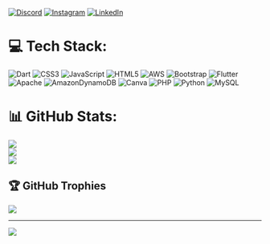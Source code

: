 
[![Discord](https://img.shields.io/badge/Discord-%237289DA.svg?logo=discord&logoColor=white)](htttps://discord.gg/Miguel777#8617) [![Instagram](https://img.shields.io/badge/Instagram-%23E4405F.svg?logo=Instagram&logoColor=white)](https://instagram.com/https://www.instagram.com/chrismgl777) [![LinkedIn](https://img.shields.io/badge/LinkedIn-%230077B5.svg?logo=linkedin&logoColor=white)](https://linkedin.com/in/https://www.linkedin.com/in/christianxmiguel/) 


# 💻 Tech Stack:
![Dart](https://img.shields.io/badge/dart-%230175C2.svg?style=for-the-badge&logo=dart&logoColor=white) ![CSS3](https://img.shields.io/badge/css3-%231572B6.svg?style=for-the-badge&logo=css3&logoColor=white) ![JavaScript](https://img.shields.io/badge/javascript-%23323330.svg?style=for-the-badge&logo=javascript&logoColor=%23F7DF1E) ![HTML5](https://img.shields.io/badge/html5-%23E34F26.svg?style=for-the-badge&logo=html5&logoColor=white) ![AWS](https://img.shields.io/badge/AWS-%23FF9900.svg?style=for-the-badge&logo=amazon-aws&logoColor=white) ![Bootstrap](https://img.shields.io/badge/bootstrap-%23563D7C.svg?style=for-the-badge&logo=bootstrap&logoColor=white) ![Flutter](https://img.shields.io/badge/Flutter-%2302569B.svg?style=for-the-badge&logo=Flutter&logoColor=white) ![Apache](https://img.shields.io/badge/apache-%23D42029.svg?style=for-the-badge&logo=apache&logoColor=white) ![AmazonDynamoDB](https://img.shields.io/badge/Amazon%20DynamoDB-4053D6?style=for-the-badge&logo=Amazon%20DynamoDB&logoColor=white) ![Canva](https://img.shields.io/badge/Canva-%2300C4CC.svg?style=for-the-badge&logo=Canva&logoColor=white) ![PHP](https://img.shields.io/badge/php-%23777BB4.svg?style=for-the-badge&logo=php&logoColor=white) ![Python](https://img.shields.io/badge/python-3670A0?style=for-the-badge&logo=python&logoColor=ffdd54) ![MySQL](https://img.shields.io/badge/mysql-%2300f.svg?style=for-the-badge&logo=mysql&logoColor=white)
# 📊 GitHub Stats:
![](https://github-readme-stats.vercel.app/api?username=chrismlg777&theme=dracula&hide_border=false&include_all_commits=true&count_private=true)<br/>
![](https://github-readme-streak-stats.herokuapp.com/?user=chrismlg777&theme=dracula&hide_border=false)<br/>
![](https://github-readme-stats.vercel.app/api/top-langs/?username=chrismlg777&theme=dracula&hide_border=false&include_all_commits=true&count_private=true&layout=compact)

## 🏆 GitHub Trophies
![](https://github-profile-trophy.vercel.app/?username=chrismlg777&theme=dracula&no-frame=false&no-bg=false&margin-w=4)

---
[![](https://visitcount.itsvg.in/api?id=chrismlg777&icon=2&color=11)](https://visitcount.itsvg.in)

<!-- Proudly created with GPRM ( https://gprm.itsvg.in ) -->
